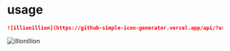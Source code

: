 # usage

```md
![illionillion](https://github-simple-icon-generator.vercel.app/api/?username=illionillion)
```

![illionillion](https://github-simple-icon-generator.vercel.app/api/?username=illionillion)